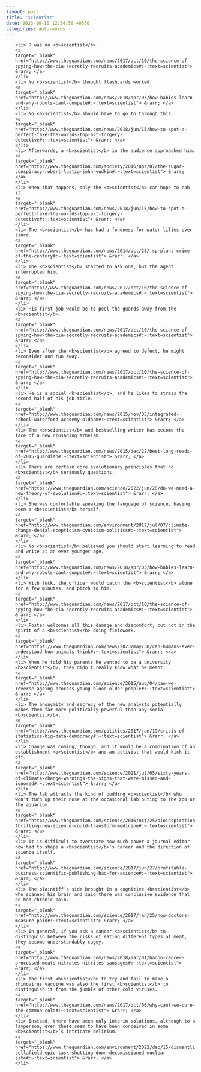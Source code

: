 ```yaml
---
layout: post
title: "scientist"
date: 2023-10-10 12:34:56 +0530
categories: auto-words
---
```

<ol>

    <li> R was no <b>scientist</b>.
    <a 
    target="_blank" 
    href="http://www.theguardian.com/news/2017/oct/10/the-science-of-spying-how-the-cia-secretly-recruits-academics#:~:text=scientist"> &rarr; </a>
    </li>
    <li> No <b>scientist</b> thought flashcards worked.
    <a 
    target="_blank" 
    href="http://www.theguardian.com/news/2018/apr/03/how-babies-learn-and-why-robots-cant-compete#:~:text=scientist"> &rarr; </a>
    </li>
    <li> No <b>scientist</b> should have to go to through this.
    <a 
    target="_blank" 
    href="http://www.theguardian.com/news/2018/jun/15/how-to-spot-a-perfect-fake-the-worlds-top-art-forgery-detective#:~:text=scientist"> &rarr; </a>
    </li>
    <li> Afterwards, a <b>scientist</b> in the audience approached him.
    <a 
    target="_blank" 
    href="http://www.theguardian.com/society/2016/apr/07/the-sugar-conspiracy-robert-lustig-john-yudkin#:~:text=scientist"> &rarr; </a>
    </li>
    <li> When that happens, only the <b>scientist</b> can hope to nab it.
    <a 
    target="_blank" 
    href="http://www.theguardian.com/news/2018/jun/15/how-to-spot-a-perfect-fake-the-worlds-top-art-forgery-detective#:~:text=scientist"> &rarr; </a>
    </li>
    <li> The <b>scientist</b> has had a fondness for water lilies ever since.
    <a 
    target="_blank" 
    href="http://www.theguardian.com/news/2014/oct/28/-sp-plant-crime-of-the-century#:~:text=scientist"> &rarr; </a>
    </li>
    <li> The <b>scientist</b> started to ask one, but the agent interrupted him.
    <a 
    target="_blank" 
    href="http://www.theguardian.com/news/2017/oct/10/the-science-of-spying-how-the-cia-secretly-recruits-academics#:~:text=scientist"> &rarr; </a>
    </li>
    <li> His first job would be to peel the guards away from the <b>scientist</b>.
    <a 
    target="_blank" 
    href="http://www.theguardian.com/news/2017/oct/10/the-science-of-spying-how-the-cia-secretly-recruits-academics#:~:text=scientist"> &rarr; </a>
    </li>
    <li> Even after the <b>scientist</b> agreed to defect, he might reconsider and run away.
    <a 
    target="_blank" 
    href="http://www.theguardian.com/news/2017/oct/10/the-science-of-spying-how-the-cia-secretly-recruits-academics#:~:text=scientist"> &rarr; </a>
    </li>
    <li> He is a social <b>scientist</b>, and he likes to stress the second half of his job title.
    <a 
    target="_blank" 
    href="http://www.theguardian.com/news/2015/nov/05/integrated-school-waterford-academy-oldham#:~:text=scientist"> &rarr; </a>
    </li>
    <li> The <b>scientist</b> and bestselling writer has become the face of a new crusading atheism.
    <a 
    target="_blank" 
    href="http://www.theguardian.com/news/2015/dec/22/best-long-reads-of-2015-guardian#:~:text=scientist"> &rarr; </a>
    </li>
    <li> There are certain core evolutionary principles that no <b>scientist</b> seriously questions.
    <a 
    target="_blank" 
    href="https://www.theguardian.com/science/2022/jun/28/do-we-need-a-new-theory-of-evolution#:~:text=scientist"> &rarr; </a>
    </li>
    <li> She was comfortable speaking the language of science, having been a <b>scientist</b> herself.
    <a 
    target="_blank" 
    href="http://www.theguardian.com/environment/2017/jul/07/climate-change-denial-scepticism-cynicism-politics#:~:text=scientist"> &rarr; </a>
    </li>
    <li> No <b>scientist</b> believed you should start learning to read and write at an ever younger age.
    <a 
    target="_blank" 
    href="http://www.theguardian.com/news/2018/apr/03/how-babies-learn-and-why-robots-cant-compete#:~:text=scientist"> &rarr; </a>
    </li>
    <li> With luck, the officer would catch the <b>scientist</b> alone for a few minutes, and pitch to him.
    <a 
    target="_blank" 
    href="http://www.theguardian.com/news/2017/oct/10/the-science-of-spying-how-the-cia-secretly-recruits-academics#:~:text=scientist"> &rarr; </a>
    </li>
    <li> Foster welcomes all this damage and discomfort, but not in the spirit of a <b>scientist</b> doing fieldwork.
    <a 
    target="_blank" 
    href="https://www.theguardian.com/news/2023/may/30/can-humans-ever-understand-how-animals-think#:~:text=scientist"> &rarr; </a>
    </li>
    <li> When he told his parents he wanted to be a university <b>scientist</b>, they didn’t really know what he meant.
    <a 
    target="_blank" 
    href="http://www.theguardian.com/science/2015/aug/04/can-we-reverse-ageing-process-young-blood-older-people#:~:text=scientist"> &rarr; </a>
    </li>
    <li> The anonymity and secrecy of the new analysts potentially makes them far more politically powerful than any social <b>scientist</b>.
    <a 
    target="_blank" 
    href="http://www.theguardian.com/politics/2017/jan/19/crisis-of-statistics-big-data-democracy#:~:text=scientist"> &rarr; </a>
    </li>
    <li> Change was coming, though, and it would be a combination of an establishment <b>scientist</b> and an activist that would kick it off.
    <a 
    target="_blank" 
    href="http://www.theguardian.com/science/2021/jul/05/sixty-years-of-climate-change-warnings-the-signs-that-were-missed-and-ignored#:~:text=scientist"> &rarr; </a>
    </li>
    <li> The lab attracts the kind of budding <b>scientist</b> who won’t turn up their nose at the occasional lab outing to the zoo or the aquarium.
    <a 
    target="_blank" 
    href="http://www.theguardian.com/science/2016/oct/25/bioinspiration-thrilling-new-science-could-transform-medicine#:~:text=scientist"> &rarr; </a>
    </li>
    <li> It is difficult to overstate how much power a journal editor now had to shape a <b>scientist</b>’s career and the direction of science itself.
    <a 
    target="_blank" 
    href="http://www.theguardian.com/science/2017/jun/27/profitable-business-scientific-publishing-bad-for-science#:~:text=scientist"> &rarr; </a>
    </li>
    <li> The plaintiff’s side brought in a cognitive <b>scientist</b>, who scanned his brain and said there was conclusive evidence that he had chronic pain.
    <a 
    target="_blank" 
    href="http://www.theguardian.com/science/2017/jan/25/how-doctors-measure-pain#:~:text=scientist"> &rarr; </a>
    </li>
    <li> In general, if you ask a cancer <b>scientist</b> to distinguish between the risks of eating different types of meat, they become understandably cagey.
    <a 
    target="_blank" 
    href="http://www.theguardian.com/news/2018/mar/01/bacon-cancer-processed-meats-nitrates-nitrites-sausages#:~:text=scientist"> &rarr; </a>
    </li>
    <li> The first <b>scientist</b> to try and fail to make a rhinovirus vaccine was also the first <b>scientist</b> to distinguish it from the jumble of other cold viruses.
    <a 
    target="_blank" 
    href="http://www.theguardian.com/news/2017/oct/06/why-cant-we-cure-the-common-cold#:~:text=scientist"> &rarr; </a>
    </li>
    <li> Instead, there have been only interim solutions, although to a layperson, even these seem to have been conceived in some <b>scientist</b>’s intricate delirium.
    <a 
    target="_blank" 
    href="https://www.theguardian.com/environment/2022/dec/15/dismantling-sellafield-epic-task-shutting-down-decomissioned-nuclear-site#:~:text=scientist"> &rarr; </a>
    </li>